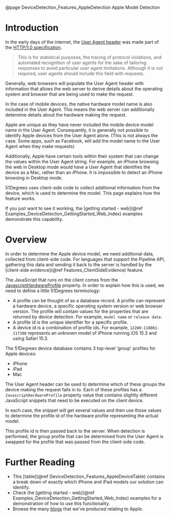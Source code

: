@page DeviceDetection_Features_AppleDetection Apple Model Detection

# Introduction

In the early days of the internet, the 
[User Agent header](https://51degrees.com/blog/understanding-user-agent-string) 
was made part of the 
[HTTP/1.0 specification](https://datatracker.ietf.org/doc/html/rfc1945#page-46).

> This is for statistical purposes,
> the tracing of protocol violations, and automated recognition of user
> agents for the sake of tailoring responses to avoid particular user
> agent limitations. Although it is not required, user agents should
> include this field with requests. 

Generally, web browsers will populate the User Agent header with information that allows the 
web server to derive details about the operating system and browser that are being used to make 
the request. 

In the case of mobile devices, the native hardware model name is also included in the User Agent.
This means the web server can additionally determine details about the hardware making the request.

Apple are unique as they have never included the mobile device model name in the User Agent. 
Consequently, it is generally not possible to identify Apple devices from the User Agent alone. 
(This is not always the case. Some apps, such as Facebook, will add the model name to the 
User Agent when they make requests)

Additionally, Apple have certain tools within their system that can change the values within 
the User Agent string. For example, an iPhone browsing the web in Desktop mode would have a 
User Agent that identifies the device as a Mac, rather than an iPhone. It is impossible to detect 
an iPhone browsing in Desktop mode.

51Degrees uses client-side code to collect additional information from the device, which is used
to determine the model. This page explains how the feature works.

If you just want to see it working, the 
[getting started - web](@ref Examples_DeviceDetection_GettingStarted_Web_Index) examples
demonstrate this capability.

# Overview

In order to determine the Apple device model, we need additional data, collected from client-side 
code. For languages that support the Pipeline API, gathering this data and sending it back to the
server is handled by the [client-side evidence](@ref Features_ClientSideEvidence) feature.

The JavaScript that runs on the client comes from the [JavascriptHardwareProfile](https://51degrees.com/developers/property-dictionary?item=Device%7CJavascript) property.
In order to explain how this is used, we need to define a little 51Degrees terminology:

- A profile can be thought of as a database record. A profile can represent a hardware device, a specific operating system version or web browser version. The profile will contain values for the properties that are returned by device detection. For example, `model name` or `release date`. 
- A profile id is the unique identifier for a specific profile.
- A device id is a combination of profile ids. For example, `12280-118061-117398` represents an unknown model of iPhone running iOS 15.3 and using Safari 15.3.

The 51Degrees device database contains 3 top-level 'group' profiles for Apple devices:

- iPhone
- iPad
- Mac

The User Agent header can be used to determine which of these groups the device making the request 
falls in to. Each of these profiles has a `JavascriptHardwareProfile` property value that contains 
slightly different JavaScript snippets that need to be executed on the client device.

In each case, the snippet will get several values and then use those values to determine the 
profile id of the hardware profile representing the actual model.

This profile id is then passed back to the server. When detection is performed, the group profile 
that can be determined from the User Agent is swapped for the profile that was passed from the 
client-side code.

# Further Reading

- This [table](@ref DeviceDetection_Features_AppleDeviceTable) contains a break down of exactly which iPhone and iPad models our solution can identify.
- Check the [getting started - web](@ref Examples_DeviceDetection_GettingStarted_Web_Index) examples for a demonstration of how to use this functionality.
- Browse the many [blogs](http://51degrees.com/resources/blogs/tag/Apple) that we've produced relating to Apple.

